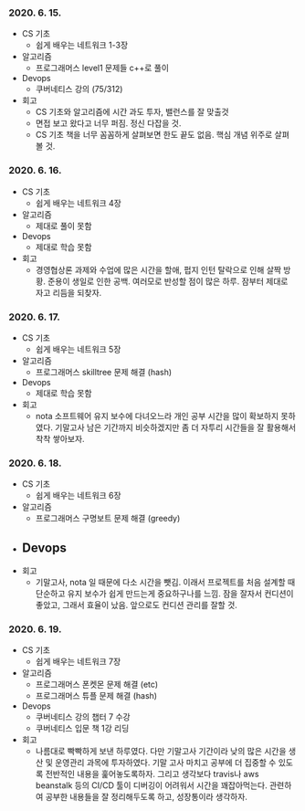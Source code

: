 ### 2020. 6. 15.
- CS 기초
    - 쉽게 배우는 네트워크 1-3장
- 알고리즘
    - 프로그래머스 level1 문제들 c++로 풀이
- Devops
    - 쿠버네티스 강의 (75/312)
- 회고
    - CS 기초와 알고리즘에 시간 과도 투자, 밸런스를 잘 맞출것
    - 면접 보고 왔다고 너무 퍼짐. 정신 다잡을 것.
    - CS 기초 책을 너무 꼼꼼하게 살펴보면 한도 끝도 없음. 핵심 개념 위주로 살펴볼 것.

### 2020. 6. 16.
- CS 기초
    - 쉽게 배우는 네트워크 4장
- 알고리즘
    - 제대로 풀이 못함
- Devops
    - 제대로 학습 못함
- 회고
    - 경영협상론 과제와 수업에 많은 시간을 할애, 펍지 인턴 탈락으로 인해 살짝 방황. 준용이 생일로 인한 공백. 여러모로 반성할 점이 많은 하루. 잠부터 제대로 자고 리듬을 되찾자.

### 2020. 6. 17.
- CS 기초
    - 쉽게 배우는 네트워크 5장
- 알고리즘
    - 프로그래머스 skilltree 문제 해결 (hash)
- Devops
    - 제대로 학습 못함
- 회고
    - nota 소프트웨어 유지 보수에 다녀오느라 개인 공부 시간을 많이 확보하지 못하였다. 기말고사 남은 기간까지 비슷하겠지만 좀 더 자투리 시간들을 잘 활용해서 착착 쌓아보자.

### 2020. 6. 18.
- CS 기초
    - 쉽게 배우는 네트워크 6장
- 알고리즘
    - 프로그래머스 구명보트 문제 해결 (greedy)
- Devops
    - 
- 회고
    - 기말고사, nota 일 때문에 다소 시간을 뺏김. 이래서 프로젝트를 처음 설계할 때 단순하고 유지 보수가 쉽게 만드는게 중요하구나를 느낌. 잠을 잘자서 컨디션이 좋았고, 그래서 효율이 났음. 앞으로도 컨디션 관리를 잘할 것.

### 2020. 6. 19.
- CS 기초
    - 쉽게 배우는 네트워크 7장
- 알고리즘
    - 프로그래머스 폰켓몬 문제 해결 (etc)
    - 프로그래머스 튜플 문제 해결 (hash)
- Devops
    - 쿠버네티스 강의 챕터 7 수강
    - 쿠버네티스 입문 책 1강 리딩
- 회고
    - 나름대로 빡빡하게 보낸 하루였다. 다만 기말고사 기간이라 낮의 많은 시간을 생산 및 운영관리 과목에 투자하였다. 기말 고사 마치고 공부에 더 집중할 수 있도록 전반적인 내용을 훑어놓도록하자. 그리고 생각보다 travis나 aws beanstalk 등의 CI/CD 툴이 디버깅이 어려워서 시간을 꽤잡아먹는다. 관련하여 공부한 내용들을 잘 정리해두도록 하고, 성장통이라 생각하자.
